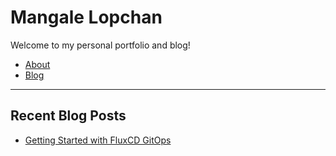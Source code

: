 
# Mangale Lopchan

Welcome to my personal portfolio and blog!

- [About](about.md)
- [Blog](blog.html)

---

## Recent Blog Posts

- [Getting Started with FluxCD GitOps](_posts/2025-06-04-fluxcd-gitops-getting-started.md)
